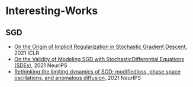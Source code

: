 # Interesting-Works


## SGD
- [On the Origin of Implicit Regularization in Stochastic Gradient Descent](https://arxiv.org/pdf/2101.12176.pdf), 2021 ICLR
- [On the Validity of Modeling SGD with StochasticDifferential Equations (SDEs)](https://arxiv.org/pdf/2102.12470.pdf), 2021 NeurIPS
- [Rethinking the limiting dynamics of SGD: modifiedloss, phase space oscillations, and anomalous diffusion](https://arxiv.org/pdf/2107.09133.pdf), 2021 NeurIPS
